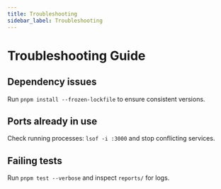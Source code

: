 ```yaml
---
title: Troubleshooting
sidebar_label: Troubleshooting
---
```


# Troubleshooting Guide

## Dependency issues
Run `pnpm install --frozen-lockfile` to ensure consistent versions.

## Ports already in use
Check running processes: `lsof -i :3000` and stop conflicting services.

## Failing tests
Run `pnpm test --verbose` and inspect `reports/` for logs.
